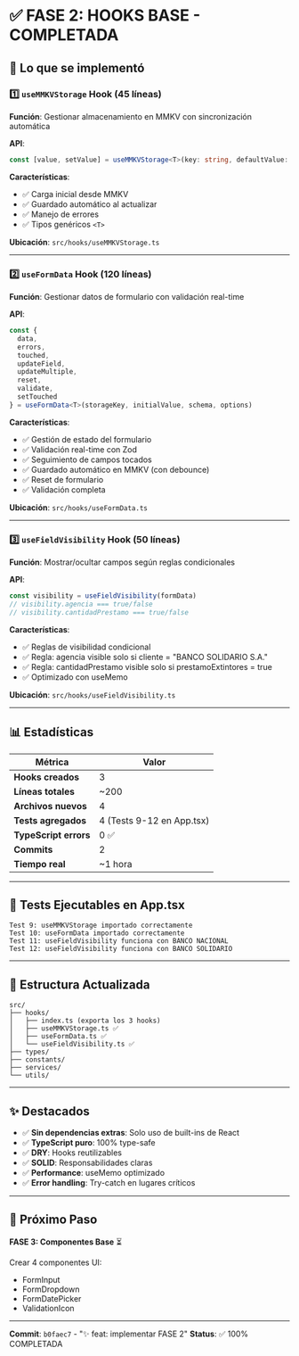 # ✅ FASE 2: HOOKS BASE - COMPLETADA

## 🎯 Lo que se implementó

### 1️⃣ `useMMKVStorage` Hook (45 líneas)
**Función**: Gestionar almacenamiento en MMKV con sincronización automática

**API**:
```typescript
const [value, setValue] = useMMKVStorage<T>(key: string, defaultValue: T)
```

**Características**:
- ✅ Carga inicial desde MMKV
- ✅ Guardado automático al actualizar
- ✅ Manejo de errores
- ✅ Tipos genéricos `<T>`

**Ubicación**: `src/hooks/useMMKVStorage.ts`

---

### 2️⃣ `useFormData` Hook (120 líneas)
**Función**: Gestionar datos de formulario con validación real-time

**API**:
```typescript
const {
  data,
  errors,
  touched,
  updateField,
  updateMultiple,
  reset,
  validate,
  setTouched
} = useFormData<T>(storageKey, initialValue, schema, options)
```

**Características**:
- ✅ Gestión de estado del formulario
- ✅ Validación real-time con Zod
- ✅ Seguimiento de campos tocados
- ✅ Guardado automático en MMKV (con debounce)
- ✅ Reset de formulario
- ✅ Validación completa

**Ubicación**: `src/hooks/useFormData.ts`

---

### 3️⃣ `useFieldVisibility` Hook (50 líneas)
**Función**: Mostrar/ocultar campos según reglas condicionales

**API**:
```typescript
const visibility = useFieldVisibility(formData)
// visibility.agencia === true/false
// visibility.cantidadPrestamo === true/false
```

**Características**:
- ✅ Reglas de visibilidad condicional
- ✅ Regla: agencia visible solo si cliente = "BANCO SOLIDARIO S.A."
- ✅ Regla: cantidadPrestamo visible solo si prestamoExtintores = true
- ✅ Optimizado con useMemo

**Ubicación**: `src/hooks/useFieldVisibility.ts`

---

## 📊 Estadísticas

| Métrica | Valor |
|---------|-------|
| **Hooks creados** | 3 |
| **Líneas totales** | ~200 |
| **Archivos nuevos** | 4 |
| **Tests agregados** | 4 (Tests 9-12 en App.tsx) |
| **TypeScript errors** | 0 ✅ |
| **Commits** | 2 |
| **Tiempo real** | ~1 hora |

---

## 🧪 Tests Ejecutables en App.tsx

```
Test 9: useMMKVStorage importado correctamente
Test 10: useFormData importado correctamente
Test 11: useFieldVisibility funciona con BANCO NACIONAL
Test 12: useFieldVisibility funciona con BANCO SOLIDARIO
```

---

## 📁 Estructura Actualizada

```
src/
├── hooks/
│   ├── index.ts (exporta los 3 hooks)
│   ├── useMMKVStorage.ts ✅
│   ├── useFormData.ts ✅
│   └── useFieldVisibility.ts ✅
├── types/
├── constants/
├── services/
└── utils/
```

---

## ✨ Destacados

- ✅ **Sin dependencias extras**: Solo uso de built-ins de React
- ✅ **TypeScript puro**: 100% type-safe
- ✅ **DRY**: Hooks reutilizables
- ✅ **SOLID**: Responsabilidades claras
- ✅ **Performance**: useMemo optimizado
- ✅ **Error handling**: Try-catch en lugares críticos

---

## 🚀 Próximo Paso

**FASE 3: Componentes Base** ⏳

Crear 4 componentes UI:
- FormInput
- FormDropdown
- FormDatePicker
- ValidationIcon

---

**Commit**: `b0faec7` - "✨ feat: implementar FASE 2"
**Status**: ✅ 100% COMPLETADA
